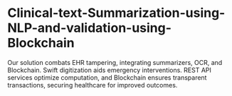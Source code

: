 # Clinical-text-Summarization-using-NLP-and-validation-using-Blockchain
Our solution combats EHR tampering, integrating summarizers, OCR, and Blockchain. Swift digitization aids emergency interventions. REST API services optimize computation, and Blockchain ensures transparent transactions, securing healthcare for improved outcomes.

